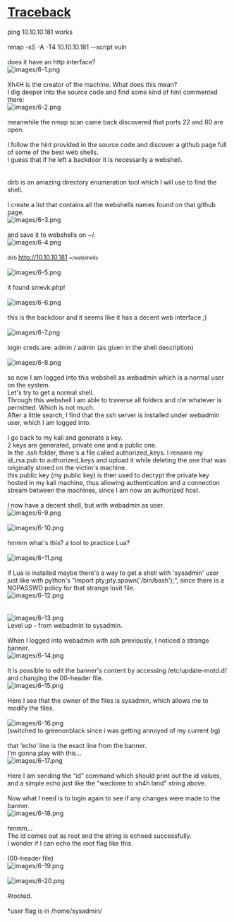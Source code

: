 <!doctype html><html>
<head>
  <meta http-equiv="content-type" content="text/html; charset=utf-8">
  <title>Traceback</title>
  <meta name="generator" content="CherryTree">
  <link rel="stylesheet" href="styles.css" type="text/css" />
</head>
<body><h1><b><u>Traceback</u></b></h1>ping 10.10.10.181 works<br /><br />nmap -sS -A -T4 10.10.10.181 --script vuln <br /><br />does it have an http interface?<br /><img src="images/6-1.png" alt="images/6-1.png" /><br /><br />Xh4H is the creator of the machine. What does this mean? <br />I dig deeper into the source code and find some kind of hint commented there: <br /><img src="images/6-2.png" alt="images/6-2.png" /><br /><br />meanwhile the nmap scan came back discovered that ports 22 and 80 are open.<br /><br />I follow the hint provided in the source code and discover a github page full of some of the best web shells.<br />I guess that if he left a backdoor it is necessarily a webshell.<br /><br /><br />dirb is an amazing directory enumeration tool which I will use to find the shell.<br /><br />I create a list that contains all the webshells names found on that github page.<br /><img src="images/6-3.png" alt="images/6-3.png" /><br /><br />and save it to webshells on ~/.<br /><img src="images/6-4.png" alt="images/6-4.png" /><br /><br /><small>dirb </small><a href="http://10.10.10.181">http://10.10.10.181</a><small> ~/webshells</small><br /><br /><img src="images/6-5.png" alt="images/6-5.png" /><br /><br />it found smevk.php!<br /><br /><img src="images/6-6.png" alt="images/6-6.png" /><br /><br />this is the backdoor and it seems like it has a decent web interface ;)<br /><br /><img src="images/6-7.png" alt="images/6-7.png" /><br /><br />login creds are: admin / admin (as given in the shell description)<br /><br /><img src="images/6-8.png" alt="images/6-8.png" /><br /><br />so now I am logged into this webshell as webadmin which is a normal user on the system. <br />Let's try to get a normal shell.<br />Through this webshell I am able to traverse all folders and r/w whatever is permitted. Which is not much.<br />After a little search, I find that the ssh server is installed under webadmin user, which I am logged into. <br /><br />I go back to my kali and generate a key. <br />2 keys are generated, private one and a public one.<br />In the .ssh folder, there's a file called authorized_keys. I rename my id_rsa.pub to authorized_keys and upload it while deleting the one that was originally stored on the victim's machine.<br />this public key (my public key) is then used to decrypt the private key hosted in my kali machine, thus allowing authentication and a connection stream between the machines, since I am now an authorized host. <br /><br />I now have a decent shell, but with webadmin as user. <br /><img src="images/6-9.png" alt="images/6-9.png" /><br /><br /><img src="images/6-10.png" alt="images/6-10.png" /><br /><br />hmmm what's this? a tool to practice Lua?<br /><br /><img src="images/6-11.png" alt="images/6-11.png" /><br /><br />if Lua is installed maybe there's a way to get a shell with 'sysadmin' user just like with python's “import pty;pty.spawn('/bin/bash');”, since there is a NOPASSWD policy for that strange luvit file.<br /><img src="images/6-12.png" alt="images/6-12.png" /><br /><br /><br /><img src="images/6-13.png" alt="images/6-13.png" /><br />Level up - from webadmin to sysadmin.<br /><br />When I logged into webadmin with ssh previously, I noticed a strange banner. <br /><img src="images/6-14.png" alt="images/6-14.png" /><br /><br />It is possible to edit the banner's content by accessing /etc/update-motd.d/ and changing the 00-header file. <br /><img src="images/6-15.png" alt="images/6-15.png" /><br /><br />Here I see that the owner of the files is sysadmin, which allows me to modify the files.<br /><br /><img src="images/6-16.png" alt="images/6-16.png" /><br />(switched to greenonblack since i was getting annoyed of my current bg)<br /><br />that ‘echo’ line is the exact line from the banner.<br />I'm gonna play with this...<br /><img src="images/6-17.png" alt="images/6-17.png" /><br /><br />Here I am sending the “id” command which should print out the id values, and a simple echo just like the "weclome to xh4h land" string above.<br /><br />Now what I need is to login again to see if any changes were made to the banner.<br /><img src="images/6-18.png" alt="images/6-18.png" /><br /><br />hmmm...<br />The id comes out as root and the string is echoed successfully.<br />I wonder if I can echo the root flag like this.<br /><br />(00-header file)<br /><img src="images/6-19.png" alt="images/6-19.png" /><br /><br /><img src="images/6-20.png" alt="images/6-20.png" /><br /><br />#rooted.<br /><br />*user flag is in /home/sysadmin/</body></html>
